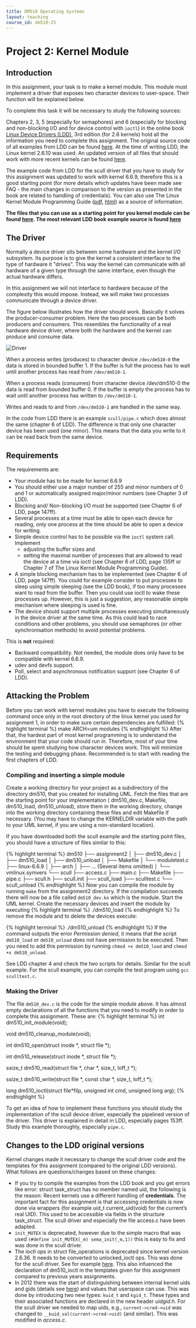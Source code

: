 ```yaml
---
title: DM510 Operating Systems
layout: teaching
course_id: dm510-25
---
```


# Project 2: Kernel Module

## Introduction
In this assignment, your task is to make a kernel module. This module must implement a driver that exposes two character devices to user-space. Their function will be explained below.

To complete this task it will be necessary to study the following sources:

Chapters 2, 3, 5 (especially for semaphores) and 6 (especially for blocking and non-blocking I/O and for device control with `ioctl`) in the online book [Linux Device Drivers (LDD)](https://lwn.net/Kernel/LDD3/), 3rd edition (for 2.6 kernels) hold all the information you need to complete this assignment. The original source code of all examples from LDD can be found [here](https://resources.oreilly.com/examples/9780596005900/). At the time of writing LDD, the Linux kernel 2.6.10 was used. An updated version of all files that should work with more recent kernels can be found [here](https://github.com/duxing2007/ldd3-examples-3.x).

The example code from LDD for the scull driver that you have to study for this assignment was updated to work with kernel 6.6.9, therefore this is a good starting point (for more details which updates have been made see FAQ - the main changes in comparison to the version as presented in the book are related to handling of credentials). You can also use The Linux Kernel Module Programming Guide ([pdf](http://www.tldp.org/LDP/lkmpg/2.6/lkmpg.pdf), [html](http://www.tldp.org/LDP/lkmpg/2.6/html/lkmpg.html)) as a source of information.

**The files that you can use as a starting point for you kernel module can be found [here](assignment2.zip). The most relevant LDD book example source is found [here](scull.zip)**

## The Driver
Normally a device driver sits between some hardware and the kernel I/O subsystem. Its purpose is to give the kernel a consistent interface to the type of hardware it "drives". This way the kernel can communicate with all hardware of a given type through the same interface, even though the actual hardware differs.

In this assignment we will not interface to hardware because of the complexity this would impose. Instead, we will make two processes communicate through a device driver.

The figure below illustrates how the driver should work. Basically it solves the producer-consumer problem. Here the two processes can be both producers and consumers. This resembles the functionality of a real hardware device driver, where both the hardware and the kernel can produce and consume data.

![Driver](assign2.png)

When a process writes (produces) to character device `/dev/dm510-0` the data is stored in bounded buffer 1. If the buffer is full the process has to wait until another process has read from `/dev/dm510-1`.

When a process reads (consumes) from character device /dev/dm510-0 the data is read from bounded buffer 0. If the buffer is empty the process has to wait until another process has written to `/dev/dm510-1`.

Writes and reads to and from `/dev/dm510-1` are handled in the same way.

In the code from LDD there is an example `scull/pipe.c` which does almost the same (chapter 6 of LDD). The difference is that only one character device has been used (one minor). This means that the data you write to it can be read back from the same device.

## Requirements
The requirements are:

* Your module has to be made for kernel 6.6.9
* You should either use a major number of 255 and minor numbers of 0 and 1 or automatically assigned major/minor numbers (see Chapter 3 of LDD).
* Blocking and/ Non-blocking I/O must be supported (see Chapter 6 of LDD, page 147ff).
* Several processes at a time must be able to open each device for reading, only one process at the time should be able to open a device for writing.
* Simple device control has to be possible via the `ioctl` system call. Implement
    * adjusting the buffer sizes and
    * setting the maximal number of processes that are allowed to read the device at a time via ioctl (see Chapter 6 of LDD, page 135ff or Chapter 7 of The Linux Kernel Module Programming Guide).
* A simple blocking mechanism has to be implemented (see Chapter 6 of LDD, page 147ff). You could for example consider to put processes to sleep using simple sleeping (see the LDD book), if too many processes want to read from the buffer. Then you could use ioctl to wake these processes up. However, this is just a suggestion, any reasonable simple mechanism where sleeping is used is fine.
* The device should support multiple processes executing simultaneously in the device driver at the same time. As this could lead to race conditions and other problems, you should use semaphores (or other synchronisation methods) to avoid potential problems.

This is **not** required:
* Backward compatibility. Not needed, the module does only have to be compatible with kernel 6.6.9.
* udev and devfs support.
* Poll, select and asynchronous notification support (see Chapter 6 of LDD).

## Attacking the Problem

Before you can work with kernel modules you have to execute the following command once only in the root directory of the linux kernel you used for assignment 1, in order to make sure certain dependencies are fulfilled:
{% highlight terminal %}
make ARCH=um modules
{% endhighlight %}
After that, the hardest part of most kernel programming is to understand the environment that your code should run in. Therefore, most of your time should be spent studying how character devices work. This will minimize the testing and debugging phase. Recommended is to start with reading the first chapters of LDD.

### Compiling and inserting a simple module

Create a working directory for your project as a subdirectory of the directory dm510, that you created for installing UML. Fetch the files that are the starting point for your implementation ( dm510_dev.c, Makefile, dm510_load, dm510_unload), store them in the working directory, change into the working directory containing these files and edit Makefile if necessary. (You may have to change the KERNELDIR variable with the path to your UML kernel, if you are using a non-standard location).

If you have downloaded both the scull example and the starting point files, you should have a structure of files similar to this:

{% highlight terminal %}
dm510
├── assignment2
│   ├── dm510_dev.c
│   ├── dm510_load
│   ├── dm510_unload
│   ├── Makefile
│   └── moduletest.c
├── linux-6.6.9
│   ├── arch
│   ├── ... (Several items omitted)
│   └── vmlinux.symvers
└── scull
    ├── access.c
    ├── main.c
    ├── Makefile
    ├── pipe.c
    ├── scull.h
    ├── scull.init
    ├── scull_load
    ├── sculltest.c
    └── scull_unload
{% endhighlight %}
Now you can compile the module by running `make` from the assignment2 directory. If the compilation succeeds there will now be a file called `dm510_dev.ko` which is the module. Start the UML kernel. Create the necessary devices and insert the module by executing
{% highlight terminal %}
./dm510_load
{% endhighlight %}
To remove the module and to delete the devices execute:

{% highlight terminal %}
./dm510_unload
{% endhighlight %}
If the command outputs the error *Permission denied*, it means that the script `dm510_load` or `dm510_unload` does not have permission to be executed. Then you need to add this permission by running `chmod +x dm510_load` and `chmod +x dm510_unload`.

See LDD chapter 4 and check the two scripts for details. Similar for the scull example. For the scull example, you can compile the test program using `gcc sculltest.c`.

### Making the Driver
The file `dm510_dev.c` is the code for the simple module above. It has almost empty declarations of all the functions that you need to modify in order to complete this assignment. These are:
{% highlight terminal %}
int dm510_init_module(void);

void dm510_cleanup_module(void);

int dm510_open(struct inode *, struct file *);

int dm510_release(struct inode *, struct file *);

ssize_t dm510_read(struct file *, char *, size_t, loff_t *);

ssize_t dm510_write(struct file *, const char *, size_t, loff_t *);

long dm510_ioctl(struct file*filp, unsigned int cmd, unsigned long arg);
{% endhighlight %}

To get an idea of how to implement these functions you should study the implementation of the scull device driver, especially the pipelined version of the driver. This driver is explained in detail in LDD, especially pages 153ff. Study this example thoroughly, especially `pipe.c`.

## Changes to the LDD original versions
Kernel changes made it necessary to change the scull driver code and the templates for this assignment (compared to the original LDD versions). What follows are questions/changes based on these changes:
* If you try to compile the examples from the LDD book and you get errors like error: struct task_struct has no member named uid, the following is the reason: Recent kernels use a different handling of **credentials**. The important fact for this assignment is that accessing credentials is now done via wrappers (for example uid_t current_uid(void) for the current’s real UID). This used to be accessible via fields in the structure task_struct. The scull driver and especially the file access.c have been adapted.
* `init_MUTEX` is deprecated, however due to the simple macro that was used `(#define init_MUTEX(_m) sema_init(_m,1))` this is easy to fix and was done in the scull driver.
* The ioctl ops in struct file_operations is deprecated since kernel version 2.6.36. It needs to be converted to unlocked_ioctl ops. This was done for the scull driver. See for example [here](http://tuxthink.blogspot.dk/2012/12/implementing-ioctl-call-for-kernel.html). This also infuenced the declaration of dm510_ioctl in the templates given for this assignment compared to previous years assignments.
* In 2012 there was the start of distinguishing between internal kernel uids and gids (details see [here](https://lwn.net/Articles/491310/)) and values that userspace can use. This was done by introducing two new types: `kuid_t` and `kgid_t`. These types and their associated functions are declared in the new header *uidgid.h*. For the scull driver we needed to map uids, e.g., `current->cred->uid` was changed to `__kuid_val(current->cred->uid)` (and similar). This was modified in *access.c*.
